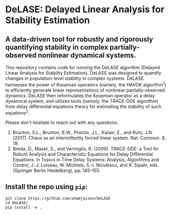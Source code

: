 # DeLASE: Delayed Linear Analysis for Stability Estimation
## A data-driven tool for robustly and rigorously quantifying stability in complex partially-observed nonlinear dynamical systems.

This repository contains code for running the DeLASE algorithm (Delayed Linear Analysis for Stability Estimation). DeLASE was designed to quantify changes in population-level stability in complex systems. DeLASE harnesses the power of Koopman operators (namely, the HAVOK algorithm<sup>1</sup>) to efficiently generate linear representations of nonlinear partially-observed dynamics. DeLASE then reformulates the Koopman operator as a delay dynamical system, and utilizes tools (namely, the TRACE-DDE algorithm) from delay differential equations theory for estimating the stability of such equations<sup>2</sup>.

Please don't hestiate to reach out with any questions.

1. Brunton, S.L., Brunton, B.W., Proctor, J.L., Kaiser, E., and Kutz, J.N. (2017). Chaos as an intermittently forced linear system. Nat. Commun. 8, 19.
2. Breda, D., Maset, S., and Vermiglio, R. (2009). TRACE-DDE: a Tool for Robust Analysis and Characteristic Equations for Delay Differential Equations. In Topics in Time Delay Systems: Analysis, Algorithms and Control, J. J. Loiseau, W. Michiels, S.-I. Niculescu, and R. Sipahi, eds. (Springer Berlin Heidelberg), pp. 145–155.

## Install the repo using `pip`:

```
git clone https://github.com/adamjeisen/DeLASE
cd DeLASE/
pip install -e .
```

